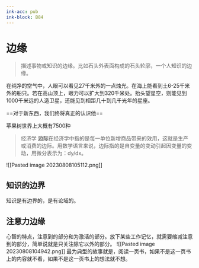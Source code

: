 ```yaml
---
ink-acc: pub
ink-block: B84
---
```


# 边缘

> 描述事物或知识的边缘。比如石头外表面构成的石头轮廓，一个人知识的边缘。

在纯净的空气中，人眼可以看见27千米外的一点烛光。在海上能看到土6-25千米外的船只。若在高山顶上，眼力可以扩大到320千米处。抬头望星空，则能见到1000千米远的人造卫星，还能见到相距几十到几千光年的星座。

==对于新东西，我们终将真正的认识他==

苹果树世界上大概有7500种

> 经济学 **边际**在经济学中指的是每一单位新增商品带来的效用，这就是生产或消费的边际。用数学语言来说，边际指的是自变量的变动引起因变量的变动，用微分表示为：dy/dx。


![[Pasted image 20230808105112.png]]

## 知识的边界

知识是有边界的，是有论域的。

## 注意力边缘
心智的特点，注意到的部分和为激活的部分。放下某些工作记忆，就需要缩减注意到的部分，简单说就是只关注除它以外的部分。
![[Pasted image 20230808104942.png]]
最为典型的故事就是，阅读一页书，如果不是这一页书上的内容就不看，如果不是这一页书上的想法就不想。